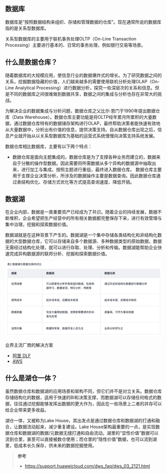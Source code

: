 ## 数据库
数据库是“按照数据结构来组织、存储和管理数据的仓库”。现在通常所说的数据库指的是关系型数据库。

关系型数据库的主要用于联机事务处理OLTP（On-Line Transaction Processing）主要进行基本的、日常的事务处理，例如银行交易等场景。

## 什么是数据仓库？

随着数据库的大规模应用，使信息行业的数据爆炸式的增长。为了研究数据之间的关系，挖掘数据隐藏的价值，人们越来越多的需要使用联机分析处理OLAP（On-Line Analytical Processing）进行数据分析，探究一些深层次的关系和信息。但是不同的数据库之间很难做到数据共享，数据之间的集成与分析也存在非常大的挑战。

为解决企业的数据集成与分析问题，数据仓库之父比尔·恩门于1990年提出数据仓库（Data Warehouse）。数据仓库主要功能是将OLTP经年累月所累积的大量数据，通过数据仓库特有的数据储存架构进行OLAP，最终帮助决策者能快速有效地从大量数据中，分析出有价值的信息，提供决策支持。自从数据仓库出现之后，信息产业就开始从以关系型数据库为基础的运营式系统慢慢向决策支持系统发展。

数据仓库相比数据库，主要有以下两个特点：

- 数据仓库是面向主题集成的。数据仓库是为了支撑各种业务而建立的，数据来自于分散的操作型数据。因此需要将所需数据从多个异构的数据源中抽取出来，进行加工与集成，按照主题进行重组，最终进入数据仓库。
数据仓库主要用于支撑企业决策分析，所涉及的数据操作主要是数据查询。因此数据仓库通过表结构优化、存储方式优化等方式提高查询速度、降低开销。

## 数据湖

在企业内部，数据是一类重要资产已经成为了共识。随着企业的持续发展，数据不断堆积，企业希望把生产经营中的所有相关数据都完整保存下来，进行有效管理与集中治理，挖掘和探索数据价值。

数据湖就是在这种背景下产生的。数据湖是一个集中存储各类结构化和非结构化数据的大型数据仓库，它可以存储来自多个数据源、多种数据类型的原始数据，数据无需经过结构化处理，就可以进行存取、处理、分析和传输。数据湖能帮助企业快速完成异构数据源的联邦分析、挖掘和探索数据价值。

<img src="./assets/dataLake.jpg">

业界主流厂商的解决方案
- [阿里 DLF](https://help.aliyun.com/document_detail/183492.html)
- [AWS](https://docs.aws.amazon.com/zh_cn/lake-formation/latest/dg/how-it-works.html)


## 什么是湖仓一体？

虽然数据仓库和数据湖的应用场景和架构不同，但它们并不是对立关系。数据仓库存储结构化的数据，适用于快速的BI和决策支撑，而数据湖可以存储任何格式的数据，往往通过挖掘能够发挥出数据的更大作为，因此在一些场景上二者的并存可以给企业带来更多收益。

湖仓一体，又被称为Lake House，其出发点是通过数据仓库和数据湖的打通和融合，让数据流动起来，减少重复建设。Lake House架构最重要的一点，是实现数据仓库和数据湖的数据/元数据无缝打通和自由流动。湖里的“显性价值”数据可以流到仓里，甚至可以直接被数仓使用；而仓里的“隐性价值”数据，也可以流到湖里，低成本长久保存，供未来的数据挖掘使用。


> **参考**
> - https://support.huaweicloud.com/dws_faq/dws_03_2121.html